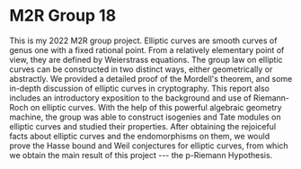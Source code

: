 # M2R Group 18
This is my 2022 M2R group project. Elliptic curves are smooth curves of genus one with a fixed rational point. From a relatively elementary point of view, they are defined by Weierstrass equations. The group law on elliptic curves can be constructed in two distinct ways, either geometrically or abstractly. We provided a detailed proof of the Mordell's theorem, and some in-depth discussion of elliptic curves in cryptography. This report also includes an introductory exposition to the background and use of Riemann-Roch on elliptic curves. With the help of this powerful algebraic geometry machine, the group was able to construct isogenies and Tate modules on elliptic curves and studied their properties. After obtaining the rejoiceful facts about elliptic curves and the endomorphisms on them, we would prove the Hasse bound and Weil conjectures for elliptic curves, from which we obtain the main result of this project --- the p-Riemann Hypothesis.